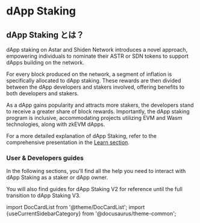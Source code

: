 # dApp Staking

## dApp Staking とは？

dApp staking on Astar and Shiden Network introduces a novel approach, empowering individuals to nominate their ASTR or SDN tokens to support dApps building on the network.

For every block produced on the network, a segment of inflation is specifically allocated to dApp staking. These rewards are then divided between the dApp developers and stakers involved, offering benefits to both developers and stakers.

As a dApp gains popularity and attracts more stakers, the developers stand to receive a greater share of block rewards. Importantly, the dApp staking program is inclusive, accommodating projects utilizing EVM and Wasm technologies, along with zkEVM dApps.

For a more detailed explanation of dApp Staking, refer to the comprehensive presentation in the [Learn section](/docs/learn/dapp-staking/).

### User & Developers guides

In the following sections, you'll find all the help you need to interact with dApp Staking as a staker or dApp owner.

You will also find guides for dApp Staking V2 for reference until the full transition to dApp Staking V3.

import DocCardList from '@theme/DocCardList';
import {useCurrentSidebarCategory} from '@docusaurus/theme-common';

<DocCardList items={useCurrentSidebarCategory().items}/>
